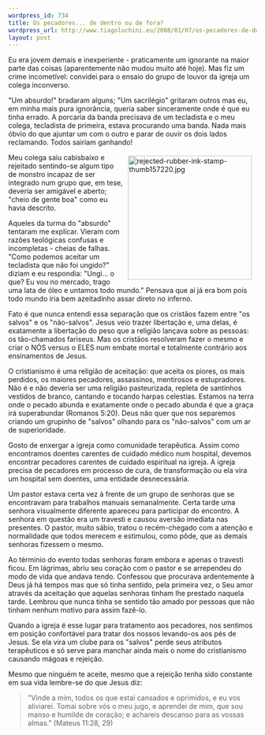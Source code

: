 ```yaml
--- 
wordpress_id: 734
title: Os pecadores... de dentro ou de fora?
wordpress_url: http://www.tiagoluchini.eu/2008/01/07/os-pecadores-de-dentro-ou-de-fora/
layout: post
---
```

Eu era jovem demais e inexperiente - praticamente um ignorante na maior parte das coisas (aparentemente não mudou muito até hoje). Mas fiz um crime incometível: convidei para o ensaio do grupo de louvor da igreja um colega inconverso.

"Um absurdo!" bradaram alguns; "Um sacrilégio" gritaram outros mas eu, em minha mais pura ignorância, queria saber sinceramente onde é que eu tinha errado. A porcaria da banda precisava de um tecladista e o meu colega, tecladista de primeira, estava procurando uma banda. Nada mais óbvio do que ajuntar um com o outro e parar de ouvir os dois lados reclamando. Todos sairiam ganhando!

<img src="http://www.tiagoluchini.eu/wp-content/uploads/2008/01/rejected-rubber-ink-stamp-thumb157220.jpg" title="rejected-rubber-ink-stamp-thumb157220.jpg" alt="rejected-rubber-ink-stamp-thumb157220.jpg" align="right" height="251" hspace="10" vspace="5" width="251" />Meu colega saiu cabisbaixo e rejeitado sentindo-se algum tipo de monstro incapaz de ser integrado num grupo que, em tese, deveria ser amigável e aberto; "cheio de gente boa" como eu havia descrito.

Aqueles da turma do "absurdo" tentaram me explicar. Vieram com razões teológicas confusas e incompletas - cheias de falhas. "Como podemos aceitar um tecladista que não foi ungido?" diziam e eu respondia: "Ungi... o que? Eu vou no mercado, trago uma lata de óleo e untamos todo mundo." Pensava que aí já era bom pois todo mundo iria bem azeitadinho assar direto no inferno.

Fato é que nunca entendi essa separação que os cristãos fazem entre "os salvos" e os "não-salvos". Jesus veio trazer libertação e, uma delas, é exatamente a libertação do peso que a religião lançava sobre as pessoas: os tão-chamados fariseus. Mas os cristãos resolveram fazer o mesmo e criar o NÓS versus o ELES num embate mortal e totalmente contrário aos ensinamentos de Jesus.

O cristianismo é uma religião de aceitação: que aceita os piores, os mais perdidos, os maiores pecadores, assassinos, mentirosos e estupradores. Não é e não deveria ser uma religião pasteurizada, repleta de santinhos vestidos de branco, cantando e tocando harpas celestias. Estamos na terra onde o pecado abunda e exatamente onde o pecado abunda é que a graça irá superabundar (Romanos 5:20). Deus não quer que nos separemos criando um grupinho de "salvos" olhando para os "não-salvos" com um ar de superioridade.

Gosto de enxergar a igreja como comunidade terapêutica. Assim como encontramos doentes carentes de cuidado médico num hospital, devemos encontrar pecadores carentes de cuidado espiritual na igreja. A igreja precisa de pecadores em processo de cura, de transformação ou ela vira um hospital sem doentes, uma entidade desnecessária.

Um pastor estava certa vez à frente de um grupo de senhoras que se encontravam para trabalhos manuais semanalmente. Certa tarde uma senhora visualmente diferente apareceu para participar do encontro. A senhora em questão era um travesti e causou aversão imediata nas presentes. O pastor, muito sábio, tratou o recém-chegado com a atenção e normalidade que todos merecem e estimulou, como pôde, que as demais senhoras fizessem o mesmo.

Ao términio do evento todas senhoras foram embora e apenas o travesti ficou. Em lágrimas, abriu seu coração com o pastor e se arrependeu do modo de vida que andava tendo. Confessou que procurava ardentemente à Deus já há tempos mas que só tinha sentido, pela primeira vez, o Seu amor através da aceitação que aquelas senhoras tinham lhe prestado naquela tarde. Lembrou que nunca tinha se sentido tão amado por pessoas que não tinham nenhum motivo para assim fazê-lo.

Quando a igreja é esse lugar para tratamento aos pecadores, nos sentimos em posição confortável para tratar dos nossos levando-os aos pés de Jesus. Se ela vira um clube para os "salvos" perde seus atributos terapêuticos e só serve para manchar ainda mais o nome do cristianismo causando mágoas e rejeição.

Mesmo que ninguém te aceite, mesmo que a rejeição tenha sido constante em sua vida lembre-se do que Jesus diz:
<blockquote>"<span id="pt-AA-23484" class="sup"></span>Vinde a mim, todos os que estai cansados e oprimidos, e eu vos aliviarei.<span id="pt-AA-23485" class="sup"></span> Tomai sobre vós o meu jugo, e aprendei de mim, que sou manso e humilde de coração; e achareis descanso para as vossas almas." (Mateus 11:28, 29)</blockquote>
